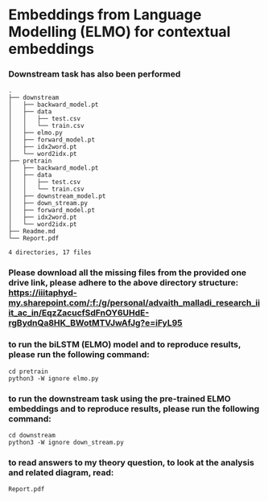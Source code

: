 # Embeddings from Language Modelling (ELMO) for contextual embeddings
### Downstream task has also been performed

```
.
├── downstream
│   ├── backward_model.pt
│   ├── data
│   │   ├── test.csv
│   │   └── train.csv
│   ├── elmo.py
│   ├── forward_model.pt
│   ├── idx2word.pt
│   └── word2idx.pt
├── pretrain
│   ├── backward_model.pt
│   ├── data
│   │   ├── test.csv
│   │   └── train.csv
│   ├── downstream_model.pt
│   ├── down_stream.py
│   ├── forward_model.pt
│   ├── idx2word.pt
│   └── word2idx.pt
├── Readme.md
└── Report.pdf

4 directories, 17 files

```

### Please download all the missing files from the provided one drive link, please adhere to the above directory structure: https://iiitaphyd-my.sharepoint.com/:f:/g/personal/advaith_malladi_research_iiit_ac_in/EqzZacucfSdFnOY6UHdE-rgBydnQa8HK_BWotMTVJwAfJg?e=iFyL95


### to run the biLSTM (ELMO) model and to reproduce results, please run the following command:

```
cd pretrain
python3 -W ignore elmo.py
```

### to run the downstream task using the pre-trained ELMO embeddings and to reproduce results, please run the following command:

```
cd downstream
python3 -W ignore down_stream.py

```

### to read answers to my theory question, to look at the analysis and related diagram, read:
```
Report.pdf
```
